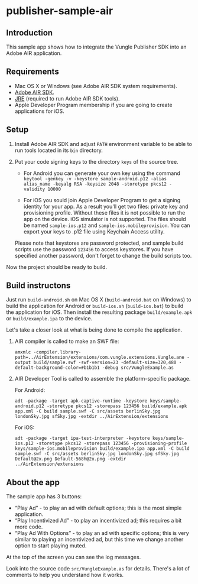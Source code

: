 # publisher-sample-air

## Introduction

This sample app shows how to integrate the Vungle Publisher SDK into an Adobe
AIR application.

## Requirements

* Mac OS X or Windows (see Adobe AIR SDK system requirements).
* [Adobe AIR SDK](http://www.adobe.com/devnet/air/air-sdk-download.html).
* [JRE](http://www.oracle.com/technetwork/java/javase/downloads/index.html) (required to run Adobe AIR SDK tools).
* Apple Developer Program membership if you are going to create applications for iOS.

## Setup

1. Install Adobe AIR SDK and adjust `PATH` environment variable to be able to run tools located in its `bin` directory.

2. Put your code signing keys to the directory `keys` of the source tree.

   * For Android you can generate your own key using the command
     `keytool -genkey -v -keystore sample-android.p12 -alias alias_name -keyalg RSA -keysize 2048 -storetype pkcs12 -validity 10000`

   * For iOS you sould join Apple Developer Program to get a signing identity for your app. As a result you'll get two files: private key and provisioning profile. Without these files it is not possible to run the app on the device. iOS simulator is not supported. The files should be named `sample-ios.p12` and `sample-ios.mobileprovision`. You can export your keys to .p12 file using Keychain Access utility.

   Please note that keystores are password protected, and sample build scripts use the password `123456` to access keystores. If you have specified another password, don't forget to change the build scripts too.

Now the project should be ready to build.

## Build instructons

Just run `build-android.sh` on Mac OS X (`build-android.bat` on Windows) to build the application for Android or `build-ios.sh` (`build-ios.bat`) to build the application for iOS. Then install the resulting package `build/example.apk` or `build/example.ipa` to the device.

Let's take a closer look at what is being done to compile the application.

1. AIR compiler is called to make an SWF file:

   ```
   amxmlc -compiler.library-path=../AirExtension/extensions/com.vungle.extensions.Vungle.ane -output build/sample.swf -swf-version=23 -default-size=320,480 -default-background-color=#b1b1b1 -debug src/VungleExample.as
   ```

2. AIR Developer Tool is called to assemble the platform-specific package.

   For Android:

   ```
   adt -package -target apk-captive-runtime -keystore keys/sample-android.p12 -storetype pkcs12 -storepass 123456 build/example.apk app.xml -C build sample.swf -C src/assets berlinSky.jpg londonSky.jpg sfSky.jpg -extdir ../AirExtension/extensions
   ```

   For iOS:

   ```
   adt -package -target ipa-test-interpreter -keystore keys/sample-ios.p12 -storetype pkcs12 -storepass 123456 -provisioning-profile keys/sample-ios.mobileprovision build/example.ipa app.xml -C build sample.swf -C src/assets berlinSky.jpg londonSky.jpg sfSky.jpg Default@2x.png Default-568h@2x.png -extdir ../AirExtension/extensions
   ```

## About the app

The sample app has 3 buttons:

* “Play Ad” - to play an ad with default options; this is the most simple application.
* “Play Incentivized Ad” - to play an incentivized ad; this requires a bit more code.
* “Play Ad With Options” - to play an ad with specific options; this is very similar to playing an incentivized ad, but this time we change another option to start playing muted.

At the top of the screen you can see the log messages.

Look into the source code `src/VungleExample.as` for details. There's a lot of comments to help you understand how it works.
